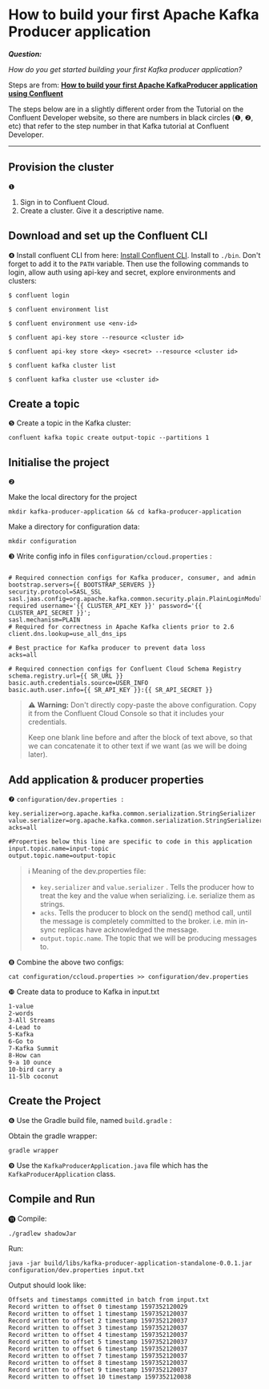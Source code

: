 # How to build your first Apache Kafka Producer application

***Question:***

*How do you get started building your first Kafka producer application?*

Steps are from: **[How to build your first Apache KafkaProducer application using Confluent](https://developer.confluent.io/tutorials/creating-first-apache-kafka-producer-application/confluent.html)**

The steps below are in a slightly different order from the Tutorial on the Confluent Developer website, so there are numbers in black circles (❶, ❷, etc) that refer to the step number in that Kafka tutorial at Confluent Developer.

---



## Provision the cluster
❶
1. Sign in to Confluent Cloud.
2. Create a cluster. Give it a descriptive name.



## Download and set up the Confluent CLI
❹
Install confluent CLI from here: [Install Confluent CLI](https://docs.confluent.io/confluent-cli/current/install.html#scripted-installation).
Install to `./bin`. Don't forget to add it to the `PATH` variable. Then use the following commands to login, allow auth using api-key and secret, explore environments and clusters: 

`$ confluent login`

`$ confluent environment list`

`$ confluent environment use <env-id>`

`$ confluent api-key store --resource <cluster id>`

`$ confluent api-key store <key> <secret> --resource <cluster id>`

`$ confluent kafka cluster list`

`$ confluent kafka cluster use <cluster id>`



## Create a topic
 ❺ Create a topic in the Kafka cluster:
```
confluent kafka topic create output-topic --partitions 1
```



## Initialise the project
❷

Make the local directory for the project
```
mkdir kafka-producer-application && cd kafka-producer-application
```
Make a directory for configuration data:
```
mkdir configuration
```
❸ Write config info in files
`configuration/ccloud.properties` :

```

# Required connection configs for Kafka producer, consumer, and admin
bootstrap.servers={{ BOOTSTRAP_SERVERS }}
security.protocol=SASL_SSL
sasl.jaas.config=org.apache.kafka.common.security.plain.PlainLoginModule required username='{{ CLUSTER_API_KEY }}' password='{{ CLUSTER_API_SECRET }}';
sasl.mechanism=PLAIN
# Required for correctness in Apache Kafka clients prior to 2.6
client.dns.lookup=use_all_dns_ips

# Best practice for Kafka producer to prevent data loss
acks=all

# Required connection configs for Confluent Cloud Schema Registry
schema.registry.url={{ SR_URL }}
basic.auth.credentials.source=USER_INFO
basic.auth.user.info={{ SR_API_KEY }}:{{ SR_API_SECRET }}

```
> ⚠ **Warning:** Don't directly copy-paste the above configuration. Copy it from the Confluent Cloud Console so that it includes your credentials.
>
> Keep one blank line before and after the block of text above, so that we can concatenate it to other text if we want (as we will be doing later).

## Add application & producer properties
❼ `configuration/dev.properties :`

```
key.serializer=org.apache.kafka.common.serialization.StringSerializer
value.serializer=org.apache.kafka.common.serialization.StringSerializer
acks=all

#Properties below this line are specific to code in this application
input.topic.name=input-topic
output.topic.name=output-topic

```

> ℹ Meaning of the dev.properties file:
> - `key.serializer` and `value.serializer` . Tells the producer how to treat the key and the value when serializing. i.e. serialize them as strings.
> - `acks`. Tells the producer to block on the send() method call, until the message is completely committed to the broker. i.e. min in-sync replicas have acknowledged the message.
> - `output.topic.name`. The topic that we will be producing messages to.

❽ Combine the above two configs:
```
cat configuration/ccloud.properties >> configuration/dev.properties
``` 

❿ Create data to produce to Kafka in input.txt

```
1-value
2-words
3-All Streams
4-Lead to
5-Kafka
6-Go to
7-Kafka Summit
8-How can
9-a 10 ounce
10-bird carry a
11-5lb coconut
```

## Create the Project
❻ Use the Gradle build file, named `build.gradle` :

Obtain the gradle wrapper:
```
gradle wrapper
```
❾ Use the `KafkaProducerApplication.java` file which has the `KafkaProducerApplication` class.

## Compile and Run
⓫
Compile:

```
./gradlew shadowJar
```

Run:

```
java -jar build/libs/kafka-producer-application-standalone-0.0.1.jar configuration/dev.properties input.txt
```

Output should look like:

```
Offsets and timestamps committed in batch from input.txt
Record written to offset 0 timestamp 1597352120029
Record written to offset 1 timestamp 1597352120037
Record written to offset 2 timestamp 1597352120037
Record written to offset 3 timestamp 1597352120037
Record written to offset 4 timestamp 1597352120037
Record written to offset 5 timestamp 1597352120037
Record written to offset 6 timestamp 1597352120037
Record written to offset 7 timestamp 1597352120037
Record written to offset 8 timestamp 1597352120037
Record written to offset 9 timestamp 1597352120037
Record written to offset 10 timestamp 1597352120038
```
